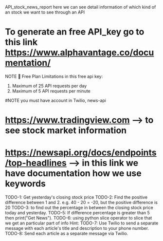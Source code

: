 API_stock_news_report
here we can see detail information of which kind of an stock we want to see through an API 

# To generate an free API_key go to this link https://www.alphavantage.co/documentation/
NOTE 🚫 Free Plan Limitations in this free api key:
1. Maximum of 25 API requests per day
2. Maximum of 5 API requests per minute

#NOTE you must have account in Twilio, news-api
# https://www.tradingview.com --> to see stock market information 
# https://newsapi.org/docs/endpoints/top-headlines --> in this link we have documentation how we use keywords

TODO-1: Get yesterday's closing stock price
TODO-2: Find the positive difference between 1 and 2. e.g. 40 - 20 = -20, but the positive difference is 20
TODO-3: to find out the percentage in between the closing stock price  today and yesterday.
TODO-5: If difference percentage is greater than 5 then print("Get News").
TODO-6: using python slice operator to slice that we get an particular part of info Hint: 
TODO-7: Use Twilio to send a separate message with each article's title and description to your phone number.
TODO-8: Send each article as a separate message via Twilio.
